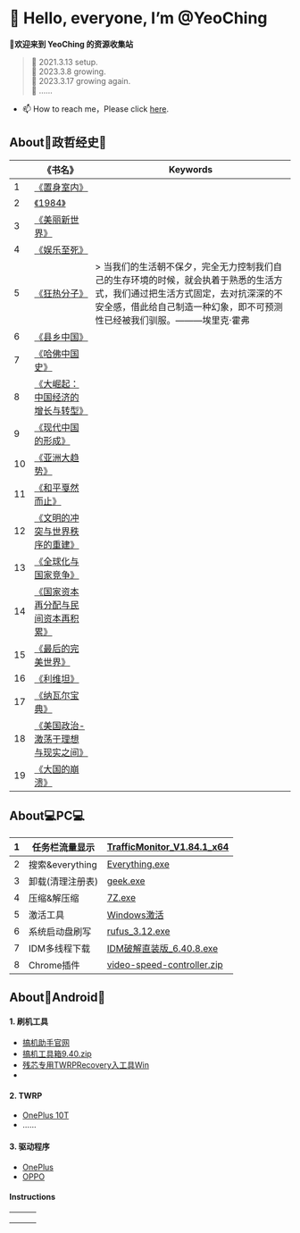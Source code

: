 # 👋 Hello, everyone, I’m @YeoChing
**👀欢迎来到 YeoChing 的资源收集站**
    
>🌱 2021.3.13 setup.  
>🌱 2023.3.8 growing.  
>🌱 2023.3.17 growing again.  
>🌱 ……
- 📫 How to reach me，Please click [here](http://www.coolapk.com/u/2483998).   
 
 ## About📖政哲经史📖  
| |《书名》|Keywords|
|---|---|---|
|1|[《置身室内》](https://voohlly.lanzoue.com/i7MVU0qbo3lg)||
|2|[《1984》]()||
|3|[《美丽新世界》]()||
|4|[《娱乐至死》](https://voohlly.lanzoue.com/iZLTi0qbnkta)||
|5|[《狂热分子》](https://voohlly.lanzoue.com/i2FI10qbnkpg)|> 当我们的生活朝不保夕，完全无力控制我们自己的生存环境的时候，就会执着于熟悉的生活方式，我们通过把生活方式固定，去对抗深深的不安全感，借此给自己制造一种幻象，即不可预测性已经被我们驯服。———埃里克·霍弗 |
|6|[《县乡中国》](https://voohlly.lanzoue.com/iJCvb0qbnmfi)||
|7|[《哈佛中国史》](https://voohlly.lanzoue.com/iQbWc0qbnrjc)||
|8|[《大崛起：中国经济的增长与转型》](https://voohlly.lanzoue.com/iD8PG0qbnmbe)||
|9|[《现代中国的形成》]()||
|10|[《亚洲大趋势》](https://voohlly.lanzoue.com/iB0jf0qbns5e)||
|11|[《和平戛然而止》]()||
|12|[《文明的冲突与世界秩序的重建》](https://voohlly.lanzoue.com/iDgXG0qbnrxg)||
|13|[《全球化与国家竞争》](https://voohlly.lanzoue.com/ibFeh0qbo4of)||
|14|[《国家资本再分配与民间资本再积累》](https://voohlly.lanzoue.com/ij5fS0qbo56d)||
|15|[《最后的完美世界》](https://voohlly.lanzoue.com/iCUEk0qbnqah)||
|16|[《利维坦》](https://voohlly.lanzoue.com/i6LTn0qbnryh)||
|17|[《纳瓦尔宝典》](https://voohlly.lanzoue.com/iDG4u0qbrype)||
|18|[《美国政治-激荡于理想与现实之间》](https://voohlly.lanzoue.com/iyR7d0qbns0j)||
|19|[《大国的崩溃》](https://voohlly.lanzoue.com/ia2JH0qbnrmf)||
 
## About💻PC💻  
|1|任务栏流量显示| [TrafficMonitor_V1.84.1_x64](https://voohlly.lanzoue.com/ivQrQ0pm0bgf)|
|---|---|---|
|2|搜索&everything|[Everything.exe](https://voohlly.lanzoue.com/itdvkmqnr2f)|
|3|卸载(清理注册表)|[geek.exe](https://voohlly.lanzoue.com/i2FWH0lpyoza)|
|4|压缩&解压缩|[7Z.exe](https://voohlly.lanzoue.com/iYSfwmqnyrc)|
|5|激活工具|[Windows激活](https://voohlly.lanzoue.com/ia6Mkmruhde)|
|6|系统启动盘刷写|[rufus_3.12.exe](https://voohlly.lanzoue.com/iNT8tmqnm2f)|
|7|IDM多线程下载|[IDM破解直装版_6.40.8.exe](https://voohlly.lanzoue.com/iyo2v0pm4m8h)|
|8|Chrome插件|[video-speed-controller.zip](https://voohlly.lanzoue.com/irVXs0pm4l8b)|

## About🤖Android🤖
#### 1. 刷机工具
  - [搞机助手官网](https://lsdy.top/gjzs)
  - [搞机工具箱9.40.zip](https://voohlly.lanzoue.com/idm5F0pm4lfi)
  - [残芯专用TWRPRecovery入工具Win](https://voohlly.lanzoue.com/iq0FLm90swb)
  - []()
#### 2. TWRP              
  - [OnePlus 10T]()
  - ……

#### 3. 驱动程序              
  - [OnePlus]()
  - [OPPO]()


#### Instructions

|   |   |   |
|---|---|---|
|   |   |   |
|   |   |   |
|   |   |   |

<!---
@TopolerMay a ✨ special ✨ repository because its `README.md` (this file) appears on your GitHub profile.
You can click the Preview link to take a look at your changes.
--->
